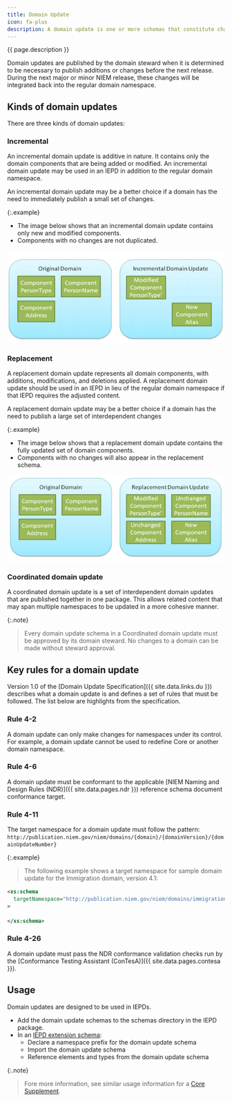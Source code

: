 ```yaml
---
title: Domain Update
icon: fa-plus
description: A domain update is one or more schemas that constitute changes to a NIEM domain outside of the standard NIEM release cycle.
---
```


{{ page.description }}

Domain updates are published by the domain steward when it is determined to be necessary to publish additions or changes before the next release.  During the next major or minor NIEM release, these changes will be integrated back into the regular domain namespace.

## Kinds of domain updates

There are three kinds of domain updates:

### Incremental

An incremental domain update is additive in nature.  It contains only the domain components that are being added or modified.  An incremental domain update may be used in an IEPD in addition to the regular domain namespace.

An incremental domain update may be a better choice if a domain has the need to immediately publish a small set of changes.

{:.example}
- The image below shows that an incremental domain update contains only new and modified components.
- Components with no changes are not duplicated.

![Incremental example](assets/incremental.png)

### Replacement

A replacement domain update represents all domain components, with additions, modifications, and deletions applied.  A replacement domain update should be used in an IEPD in lieu of the regular domain namespace if that IEPD requires the adjusted content.

A replacement domain update may be a better choice if a domain has the need to publish a large set of interdependent changes

{:.example}
- The image below shows that a replacement domain update contains the fully updated set of domain components.
- Components with no changes will also appear in the replacement schema.

![Replacement example](assets/replacement.png)

### Coordinated domain update

A coordinated domain update is a set of interdependent domain updates that are published together in one package.  This allows related content that may span multiple namespaces to be updated in a more cohesive manner.

{:.note}
> Every domain update schema in a Coordinated domain update must be approved by its domain steward.  No changes to a domain can be made without steward approval.

## Key rules for a domain update

Version 1.0 of the [Domain Update Specification]({{ site.data.links.du }}) describes what a domain update is and defines a set of rules that must be followed.  The list below are highlights from the specification.

### Rule 4-2

A domain update can only make changes for namespaces under its control.  For example, a domain update cannot be used to redefine Core or another domain namespace.

### Rule 4-6

A domain update must be conformant to the applicable [NIEM Naming and Design Rules (NDR)]({{ site.data.pages.ndr }}) reference schema document conformance target.

### Rule 4-11

The target namespace for a domain update must follow the pattern: `http://publication.niem.gov/niem/domains/{domain}/{domainVersion}/{domainUpdateNumber}`

{:.example}
> The following example shows a target namespace for sample domain update for the Immigration domain, version 4.1:

```xml
<xs:schema
  targetNamespace="http://publication.niem.gov/niem/domains/immigration/4.1/1"
>

</xs:schema>
```

### Rule 4-26

A domain update must pass the NDR conformance validation checks run by the [Conformance Testing Assistant (ConTesA)]({{ site.data.pages.contesa }}).

## Usage

Domain updates are designed to be used in IEPDs.

- Add the domain update schemas to the schemas directory in the IEPD package.
- In an [IEPD extension schema](../../messages/extension-schema):
  - Declare a namespace prefix for the domain update schema
  - Import the domain update schema
  - Reference elements and types from the domain update schema

{:.note}
> Fore more information, see similar usage information for a [Core Supplement](../core-supplement).
